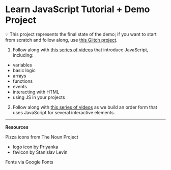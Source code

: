 # Learn JavaScript Tutorial + Demo Project

💡 This project represents the final state of the demo; if you want to start from scratch and follow along, use [this Glitch project](https://glitch.com/~pizzascript-demo-start).

1. Follow along with [this series of videos](https://loom.com/share/folder/6dcc6f7078d449bbb7d5471c7e2b6078) that introduce JavaScript, including:

- variables
- basic logic
- arrays
- functions
- events
- interacting with HTML
- using JS in your projects

2. Follow along with [this series of videos](https://loom.com/share/folder/798153adf7074ac6a023d5fb550ed2f6) as we build an order form that uses JavaScript for several interactive elements.

---

**Resources**

Pizza icons from The Noun Project

- logo icon by Priyanka
- favicon by Stanislav Levin

Fonts via Google Fonts
